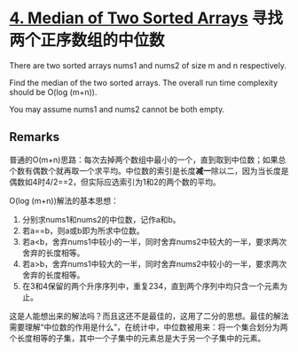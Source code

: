 # [4. Median of Two Sorted Arrays](https://leetcode.com/problems/median-of-two-sorted-arrays/) 寻找两个正序数组的中位数

There are two sorted arrays nums1 and nums2 of size m and n respectively.

Find the median of the two sorted arrays. The overall run time complexity should be O(log (m+n)).

You may assume nums1 and nums2 cannot be both empty.

## Remarks

普通的O(m+n)思路：每次去掉两个数组中最小的一个，直到取到中位数；如果总个数有偶数个就再取一个求平均。中位数的索引是长度**减一**除以二，因为当长度是偶数如4时4/2==2，但实际应选索引为1和2的两个数的平均。

O(log (m+n))解法的基本思想：

1. 分别求nums1和nums2的中位数，记作a和b。
2. 若a==b，则a或b即为所求中位数。
3. 若a<b，舍弃nums1中较小的一半，同时舍弃nums2中较大的一半，要求两次舍弃的长度相等。
4. 若a>b，舍弃nums1中较大的一半，同时舍弃nums2中较小的一半，要求两次舍弃的长度相等。
5. 在3和4保留的两个升序序列中，重复234，直到两个序列中均只含一个元素为止。

这是人能想出来的解法吗？而且这还不是最佳的，这用了二分的思想。最佳的解法需要理解“中位数的作用是什么”，在统计中，中位数被用来：将一个集合划分为两个长度相等的子集，其中一个子集中的元素总是大于另一个子集中的元素。
